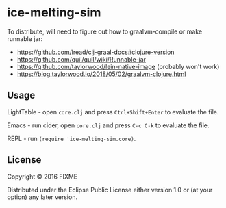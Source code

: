 # ice-melting-sim

To distribute, will need to figure out how to graalvm-compile or make runnable jar:
- https://github.com/lread/clj-graal-docs#clojure-version
- https://github.com/quil/quil/wiki/Runnable-jar
- https://github.com/taylorwood/lein-native-image (probably won't work)
- https://blog.taylorwood.io/2018/05/02/graalvm-clojure.html

## Usage

LightTable - open `core.clj` and press `Ctrl+Shift+Enter` to evaluate the file.

Emacs - run cider, open `core.clj` and press `C-c C-k` to evaluate the file.

REPL - run `(require 'ice-melting-sim.core)`.

## License

Copyright © 2016 FIXME

Distributed under the Eclipse Public License either version 1.0 or (at
your option) any later version.
